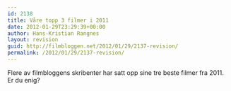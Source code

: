 ```yaml
---
id: 2138
title: Våre topp 3 filmer i 2011
date: 2012-01-29T23:29:39+00:00
author: Hans-Kristian Rangnes
layout: revision
guid: http://filmbloggen.net/2012/01/29/2137-revision/
permalink: /2012/01/29/2137-revision/
---
```

Flere av filmbloggens skribenter har satt opp sine tre beste filmer fra 2011. Er du enig?